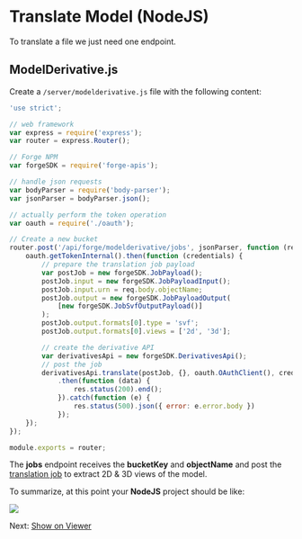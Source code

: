 # Translate Model (NodeJS)

To translate a file we just need one endpoint.

## ModelDerivative.js

Create a `/server/modelderivative.js` file with the following content:

```javascript
'use strict';

// web framework
var express = require('express');
var router = express.Router();

// Forge NPM
var forgeSDK = require('forge-apis');

// handle json requests
var bodyParser = require('body-parser');
var jsonParser = bodyParser.json();

// actually perform the token operation
var oauth = require('./oauth');

// Create a new bucket 
router.post('/api/forge/modelderivative/jobs', jsonParser, function (req, res) {
    oauth.getTokenInternal().then(function (credentials) {
        // prepare the translation job payload
        var postJob = new forgeSDK.JobPayload();
        postJob.input = new forgeSDK.JobPayloadInput();
        postJob.input.urn = req.body.objectName;
        postJob.output = new forgeSDK.JobPayloadOutput(
            [new forgeSDK.JobSvfOutputPayload()]
        );
        postJob.output.formats[0].type = 'svf';
        postJob.output.formats[0].views = ['2d', '3d'];

        // create the derivative API 
        var derivativesApi = new forgeSDK.DerivativesApi();
        // post the job
        derivativesApi.translate(postJob, {}, oauth.OAuthClient(), credentials)
            .then(function (data) {
                res.status(200).end();
            }).catch(function (e) {
                res.status(500).json({ error: e.error.body })
            });
    });
});

module.exports = router;
```

The **jobs** endpoint receives the **bucketKey** and **objectName** and post the [translation job](https://developer.autodesk.com/en/docs/model-derivative/v2/reference/http/job-POST/) to extract 2D & 3D views of the model. 

To summarize, at this point your **NodeJS** project should be like:

![](_media/nodejs/vs_code_allfiles.png)

Next: [Show on Viewer](viewer/)